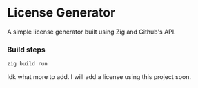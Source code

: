 # License Generator

A simple license generator built using Zig and Github's API.

### Build steps
```sh
zig build run
```

Idk what more to add. I will add a license using this project soon.
